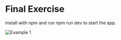 # Final Exercise

install with npm and run npm run dev to start the app.

![Example 1](example1.png)